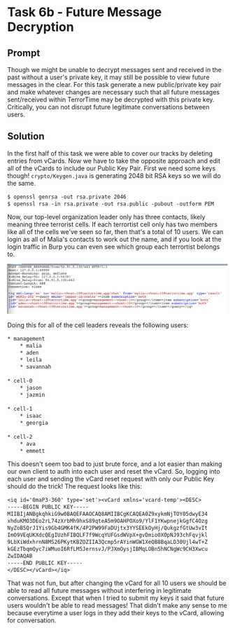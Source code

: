 # Task 6b - Future Message Decryption

## Prompt

Though we might be unable to decrypt messages sent and received in the past without a user's private key, it may still be possible to view future messages in the clear. For this task generate a new public/private key pair and make whatever changes are necessary such that all future messages sent/received within TerrorTime may be decrypted with this private key. Critically, you can not disrupt future legitimate conversations between users.

## Solution

In the first half of this task we were able to cover our tracks by deleting entries from vCards. Now we have to take the opposite approach and edit all of the vCards to include our Public Key Pair. First we need some keys though! `crypto/Keygen.java` is generating 2048 bit RSA keys so we will do the same.

```
$ openssl genrsa -out rsa.private 2046
$ openssl rsa -in rsa.private -out rsa.public -pubout -outform PEM
```

Now, our top-level organization leader only has three contacts, likely meaning three terrorist cells. If each terrortist cell only has two members like all of the cells we've seen so far, then that's a total of 10 users. We can login as all of Malia's contacts to work out the name, and if you look at the login traffic in Burp you can even see which group each terrortist belongs to.

![Groups](images/groups.png)

Doing this for all of the cell leaders reveals the following users:

```
* management
    * malia
    * aden
    * leila
    * savannah
    
* cell-0
    * jason
    * jazmin

* cell-1
    * isaac
    * georgia

* cell-2
    * ava
    * emmett
```

This doesn't seem too bad to just brute force, and a lot easier than making our own client to auth into each user and reset the vCard. So, logging into each user and sending the vCard reset request with only our Public Key should do the trick! The request looks like this:

```
<iq id='0maP3-360' type='set'><vCard xmlns='vcard-temp'><DESC>
-----BEGIN PUBLIC KEY-----
MIIBIjANBgkqhkiG9w0BAQEFAAOCAQ8AMIIBCgKCAQEA0Z9xykmNjTOY05dwyE34
xhduKMO3DEo2rL74zXrbMh9hxS89qteA5m9OAHPOXo9/YlF1YKwpnejkGgfC4Ozg
NyZoB5QrJ1Yis9Gb4GMK4fK/4P2PW99FaDUjtx3YYSEEkOyHj/QukgzfGtUw3vIt
ImO9VEqUKXdcQEgIUzhFIBQLF7f9WcqYUFGsdWVpX+gvDmio0XOpNJ93chFqvjkl
9LbXiWdxhrnN8MS26PKytKBZOZIIA3Qcmp5rAYinWGW1XeQB8BqaLD30Ujl4wT+Z
kGEzTbqmQyc7iWMuoI6RfLM5JernsvJ/PJXmOysjIBMqLOBn5hNCNgWc9CH3Xwcu
ZwIDAQAB
-----END PUBLIC KEY-----
</DESC></vCard></iq>
```

That was not fun, but after changing the vCard for all 10 users we should be able to read all future messages without interfering in legitimate conversations. Except that when I tried to submit my keys it said that future users wouldn't be able to read messages! That didn't make any sense to me because everytime a user logs in they add their keys to the vCard, allowing for conversation.
